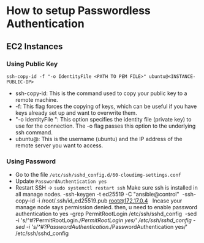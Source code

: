 # How to setup Passwordless Authentication

## EC2 Instances

### Using Public Key

```
ssh-copy-id -f "-o IdentityFile <PATH TO PEM FILE>" ubuntu@<INSTANCE-PUBLIC-IP>
```

- ssh-copy-id: This is the command used to copy your public key to a remote machine.
- -f: This flag forces the copying of keys, which can be useful if you have keys already set up and want to overwrite them.
- "-o IdentityFile <PATH TO PEM FILE>": This option specifies the identity file (private key) to use for the connection. The -o flag passes this option to the underlying ssh command.
- ubuntu@<INSTANCE-IP>: This is the username (ubuntu) and the IP address of the remote server you want to access.

### Using Password 

- Go to the file `/etc/ssh/sshd_config.d/60-cloudimg-settings.conf`
- Update `PasswordAuthentication yes`
- Restart SSH -> `sudo systemctl restart ssh`
Make sure ssh is installed in all manage nodes.
-ssh-keygen -t ed25519 -C "ansible@control" 
-ssh-copy-id -i /root/.ssh/id_ed25519.pub root@172.17.0.4  
Incase your manage node says permission denied. then, u need to enable password authentication to yes
-grep PermitRootLogin /etc/ssh/sshd_config 
-sed -i 's/^#\?PermitRootLogin.*/PermitRootLogin yes/' /etc/ssh/sshd_config
-sed -i 's/^#\?PasswordAuthentication.*/PasswordAuthentication yes/' /etc/ssh/sshd_config
